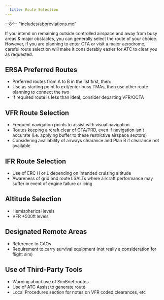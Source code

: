 ```yaml
---
  title: Route Selection
---
```


--8<-- "includes/abbreviations.md"

If you intend on remaining outside controlled airspace and away from busy areas & major obstacles, you can generally select the route of your choice. However, if you are planning to enter CTA or visit a major aerodrome, careful route selection will make it considerably easier for ATC to clear you as requested.

## ERSA Preferred Routes
- Preferred routes from A to B in the list first, then:  
- Use as starting point to exit/enter busy TMAs, then use other route planning to connect the two
- If required route is less than ideal, consider departing VFR/OCTA

## VFR Route Selection
- Frequent navigation points to assist with visual navigation
- Routes keeping aircraft clear of CTA/PRD, even if navigation isn't accurate (i.e. applying buffer to these restrictive airspace sectors)
- Considering availability of airways clearance and Plan B if clearance not available

## IFR Route Selection
- Use of ERC H or L depending on intended cruising altitude
- Awareness of grid and route LSALTs where aircraft performance may suffer in event of engine failure or icing

## Altitude Selection
- Hemispherical levels
- VFR +500ft levels

## Designated Remote Areas
- Reference to CAOs
- Requirement to carry survival equipment (not really a consideration for flight sim)

## Use of Third-Party Tools
- Warning about use of SimBrief routes
- Use of ATC Assist to generate route
- Local Procedures section for notes on VFR coded clearances, etc